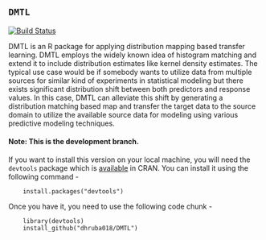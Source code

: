 ## `DMTL`

[![Build Status](https://www.travis-ci.com/dhruba018/DMTL.svg?branch=editing)](https://www.travis-ci.com/dhruba018/DMTL)

DMTL is an R package for applying distribution mapping based transfer learning. DMTL employs the widely known idea of histogram matching and extend it to include distribution estimates like kernel density estimates. The typical use case would be if somebody wants to utilize data from multiple sources for similar kind of experiments in statistical modeling but there exists significant distribution shift between both predictors and response values. In this case, DMTL can alleviate this shift by generating a distribution matching based map and transfer the target data to the source domain to utilize the available source data for modeling using various predictive modeling techniques.  

#### Note: This is the development branch. 
If you want to install this version on your local machine, you will need the `devtools` package which is [available](https://cran.r-project.org/web/packages/devtools/index.html) in CRAN. You can install it using the following command -  
		
		install.packages("devtools")

Once you have it, you need to use the following code chunk -  
		
		library(devtools)  
		install_github("dhruba018/DMTL")  


